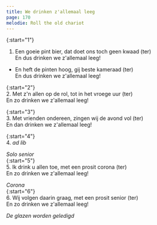 ```yaml
---
title: We drinken z'allemaal leeg
page: 170
melodie: Roll the old chariot
---  
```


{:start="1"}  
1.  Een goeie pint bier, dat doet ons toch geen kwaad (ter)  
En dus drinken we z'allemaal leeg!  


- En heft de pinten hoog, gij beste kameraad (ter)  
En dus drinken we z'allemaal leeg!  


{:start="2"}  
2. Met z'n allen op de rol, tot in het vroege uur (ter)  
En zo drinken we z'allemaal leeg!  


{:start="3"}  
3. Met vrienden ondereen, zingen wij de avond vol (ter)  
En dan drinken we z'allemaal leeg!  


{:start="4"}  
4. _ad lib_  


_Solo senior_  
{:start="5"}  
5. Ik drink u allen toe, met een prosit corona (ter)  
En zo drinken we z'allemaal leeg!  


_Corona_  
{:start="6"}  
6. Wij volgen daarin graag, met een prosit senior (ter)  
En zo drinken we z'allemaal leeg!  


_De glazen worden geledigd_  